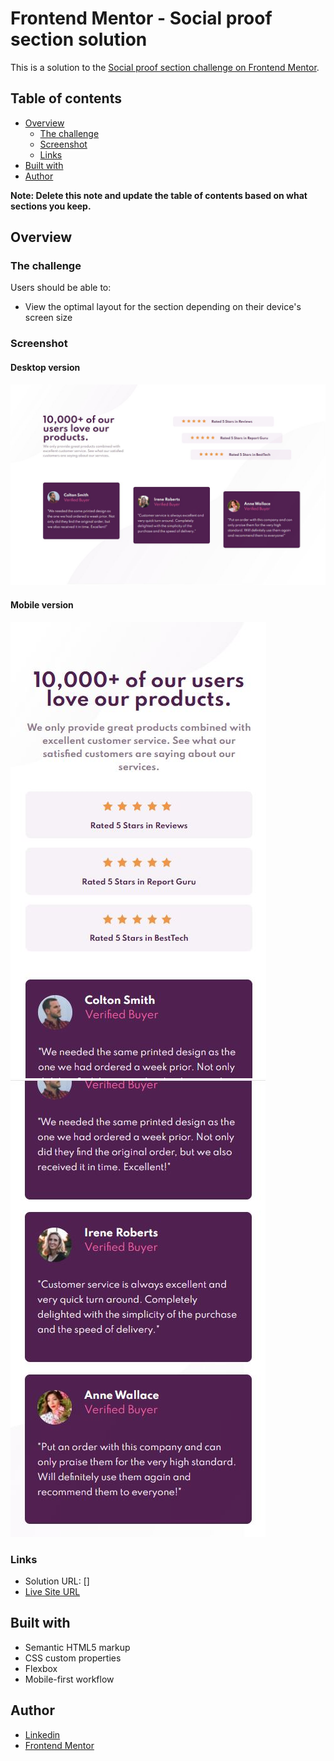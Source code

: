 # Frontend Mentor - Social proof section solution

This is a solution to the [Social proof section challenge on Frontend Mentor](https://www.frontendmentor.io/challenges/social-proof-section-6e0qTv_bA). 

## Table of contents

- [Overview](#overview)
  - [The challenge](#the-challenge)
  - [Screenshot](#screenshot)
  - [Links](#links)
- [Built with](#built-with)
- [Author](#author)

**Note: Delete this note and update the table of contents based on what sections you keep.**

## Overview

### The challenge

Users should be able to:

- View the optimal layout for the section depending on their device's screen size

### Screenshot

#### Desktop version
![desktop version screenshot](/images/desktop-screenshot.JPG) 

#### Mobile version
![mobile version screenshot](/images/mobile-screenshot1.JPG)
![mobile version screenshot](/images/mobile-screenshot2.JPG)

### Links

- Solution URL: []
- [Live Site URL](https://gchiquetto.github.io/Social-Proof-Section/)

## Built with

- Semantic HTML5 markup
- CSS custom properties
- Flexbox
- Mobile-first workflow

## Author

- [Linkedin](https://www.linkedin.com/in/gabriela-chiquetto-b6917533/)
- [Frontend Mentor](https://www.frontendmentor.io/profile/gchiquetto)

